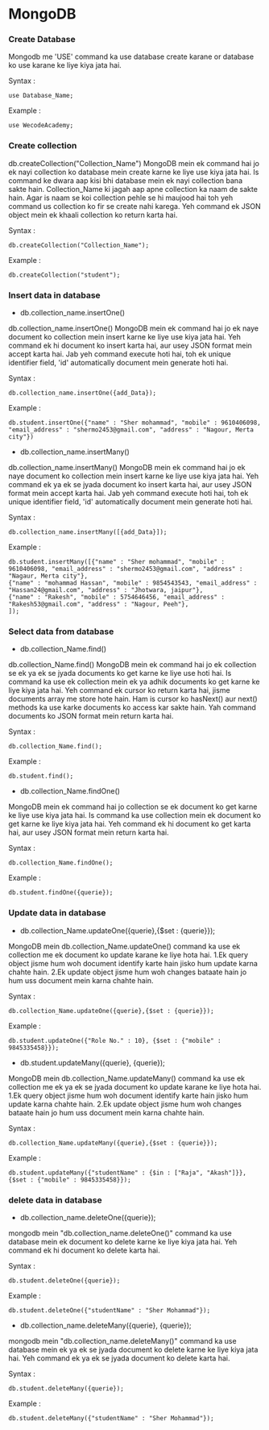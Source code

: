 # MongoDB

### Create Database

Mongodb me 'USE' command ka use database create karane or  database ko use karane ke liye kiya jata hai.

Syntax :
```nosql
use Database_Name;
```

Example :
```nosql
use WecodeAcademy;
```

### Create collection 

db.createCollection("Collection_Name") MongoDB mein ek command hai jo ek nayi collection ko database mein create karne ke liye use kiya jata hai. Is command ke dwara aap kisi bhi database mein ek nayi collection bana sakte hain. Collection_Name ki jagah aap apne collection ka naam de sakte hain. Agar is naam se koi collection pehle se hi maujood hai toh yeh command us collection ko fir se create nahi karega. Yeh command ek JSON object mein ek khaali collection ko return karta hai.

Syntax :
```nosql
db.createCollection("Collection_Name");
```

Example :
```nosql
db.createCollection("student");
```

### Insert data in database

- db.collection_name.insertOne() 

db.collection_name.insertOne() MongoDB mein ek command hai jo ek naye document ko collection mein insert karne ke liye use kiya jata hai. Yeh command ek hi document ko insert karta hai, aur usey JSON format mein accept karta hai. Jab yeh command execute hoti hai, toh ek unique identifier field, 'id' automatically document mein generate hoti hai.

Syntax :
```nosql
db.collection_name.insertOne({add_Data});
```

Example :
```nosql
db.student.insertOne({"name" : "Sher mohammad", "mobile" : 9610406098, "email_address" : "shermo2453@gmail.com", "address" : "Nagour, Merta city"})
```

- db.collection_name.insertMany() 

db.collection_name.insertMany() MongoDB mein ek command hai jo ek naye document ko collection mein insert karne ke liye use kiya jata hai. Yeh command ek ya ek se jyada document ko insert karta hai, aur usey JSON format mein accept karta hai. Jab yeh command execute hoti hai, toh ek unique identifier field, 'id' automatically document mein generate hoti hai.

Syntax :
```nosql
db.collection_name.insertMany([{add_Data}]);
```

Example :
```nosql
db.student.insertMany([{"name" : "Sher mohammad", "mobile" : 9610406098, "email_address" : "shermo2453@gmail.com", "address" : "Nagaur, Merta city"}, 
{"name" : "mohammad Hassan", "mobile" : 9854543543, "email_address" : "Hassan24@gmail.com", "address" : "Jhotwara, jaipur"},
{"name" : "Rakesh", "mobile" : 5754646456, "email_address" : "Rakesh53@gmail.com", "address" : "Nagour, Peeh"},
]);
```

### Select data from database

- db.collection_Name.find()

db.collection_Name.find() MongoDB mein ek command hai jo ek collection se ek ya ek se jyada documents ko get karne ke liye use hoti hai. Is command ka use ek collection mein ek ya adhik documents ko get karne ke liye kiya jata hai. Yeh command ek cursor ko return karta hai, jisme documents array me store hote hain. Ham is cursor ko hasNext() aur next() methods ka use karke documents ko access kar sakte hain. Yah command documents ko JSON format mein return karta hai.

Syntax :
```nosql
db.collection_Name.find();  
```

Example :
```nosql
db.student.find();
```

- db.collection_Name.findOne()

MongoDB mein ek command hai jo collection se ek document ko get karne ke liye use kiya jata hai. Is command ka use collection mein ek document ko get karne ke liye kiya jata hai. Yeh command ek hi document ko get karta hai, aur usey JSON format mein return karta hai.

Syntax :
```nosql
db.collection_Name.findOne();  
```

Example :
```nosql
db.student.findOne({querie});
```

### Update data in database

- db.collection_Name.updateOne({querie},{$set : {querie}});


MongoDB mein db.collection_Name.updateOne() command ka use ek collection me ek document ko update karane ke liye hota hai.
1.Ek query object jisme hum woh document identify karte hain jisko hum update karna chahte hain.
2.Ek update object jisme hum woh changes bataate hain jo hum uss document mein karna chahte hain.

Syntax :
```nosql
db.collection_Name.updateOne({querie},{$set : {querie}});
```

Example :
```nosql
db.student.updateOne({"Role No." : 10}, {$set : {"mobile" : 9845335458}});
```

- db.student.updateMany({querie}, {querie});

MongoDB mein db.collection_Name.updateMany() command ka use ek collection me ek ya ek se jyada  document ko update karane ke liye hota hai.
1.Ek query object jisme hum woh document identify karte hain jisko hum update karna chahte hain.
2.Ek update object jisme hum woh changes bataate hain jo hum uss document mein karna chahte hain.

Syntax :
```nosql
db.collection_Name.updateMany({querie},{$set : {querie}});
```

Example :
```nosql
db.student.updateMany({"studentName" : {$in : ["Raja", "Akash"]}}, {$set : {"mobile" : 9845335458}});
```

### delete data in database

- db.collection_name.deleteOne({querie});

mongodb mein "db.collection_name.deleteOne()" command ka use database mein ek document ko delete karne ke liye kiya jata hai. Yeh command ek hi document ko delete karta hai.

Syntax :
```nosql
db.student.deleteOne({querie});
```

Example :
```nosql
db.student.deleteOne({"studentName" : "Sher Mohammad"});
```

- db.collection_name.deleteMany({querie}, {querie});

mongodb mein "db.collection_name.deleteMany()" command ka use database mein ek ya ek se jyada document ko delete karne ke liye kiya jata hai. Yeh command ek ya ek se jyada document ko delete karta hai.

Syntax :
```nosql
db.student.deleteMany({querie});
```

Example :
```nosql
db.student.deleteMany({"studentName" : "Sher Mohammad"});
```

